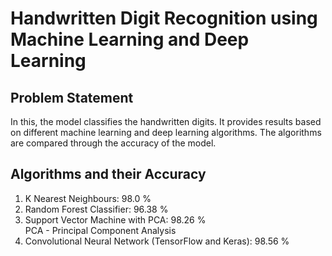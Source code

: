 # Handwritten Digit Recognition using Machine Learning and Deep Learning
## Problem Statement
In this, the model classifies the handwritten digits. It provides results based on different machine learning and deep learning algorithms. The algorithms are compared through the accuracy of the model.
## Algorithms and their Accuracy
1. K Nearest Neighbours: 98.0 %
2. Random Forest Classifier: 96.38 %
3. Support Vector Machine with PCA: 98.26 %
<br>PCA - Principal Component Analysis
4. Convolutional Neural Network (TensorFlow and Keras): 98.56 %

